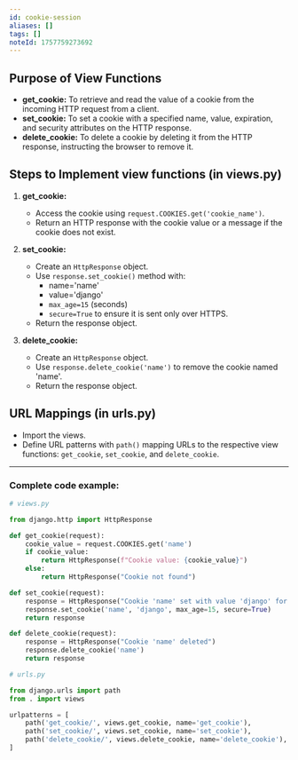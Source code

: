 ```yaml
---
id: cookie-session
aliases: []
tags: []
noteId: 1757759273692
---
```


## Purpose of View Functions

- **get_cookie:** To retrieve and read the value of a cookie from the incoming HTTP request from a client.
- **set_cookie:** To set a cookie with a specified name, value, expiration, and security attributes on the HTTP response.
- **delete_cookie:** To delete a cookie by deleting it from the HTTP response, instructing the browser to remove it.

## Steps to Implement view functions (in views.py)

1. **get_cookie:**
   - Access the cookie using `request.COOKIES.get('cookie_name')`.
   - Return an HTTP response with the cookie value or a message if the cookie does not exist.

2. **set_cookie:**
   - Create an `HttpResponse` object.
   - Use `response.set_cookie()` method with:
     - name='name'
     - value='django'
     - `max_age=15` (seconds)
     - `secure=True` to ensure it is sent only over HTTPS.
   - Return the response object.

3. **delete_cookie:**
   - Create an `HttpResponse` object.
   - Use `response.delete_cookie('name')` to remove the cookie named 'name'.
   - Return the response object.

## URL Mappings (in urls.py)

- Import the views.
- Define URL patterns with `path()` mapping URLs to the respective view functions: `get_cookie`, `set_cookie`, and `delete_cookie`.

---

### Complete code example:

```python
# views.py

from django.http import HttpResponse

def get_cookie(request):
    cookie_value = request.COOKIES.get('name')
    if cookie_value:
        return HttpResponse(f"Cookie value: {cookie_value}")
    else:
        return HttpResponse("Cookie not found")

def set_cookie(request):
    response = HttpResponse("Cookie 'name' set with value 'django' for 15 seconds and secure=True")
    response.set_cookie('name', 'django', max_age=15, secure=True)
    return response

def delete_cookie(request):
    response = HttpResponse("Cookie 'name' deleted")
    response.delete_cookie('name')
    return response
```

```python
# urls.py

from django.urls import path
from . import views

urlpatterns = [
    path('get_cookie/', views.get_cookie, name='get_cookie'),
    path('set_cookie/', views.set_cookie, name='set_cookie'),
    path('delete_cookie/', views.delete_cookie, name='delete_cookie'),
]
```
